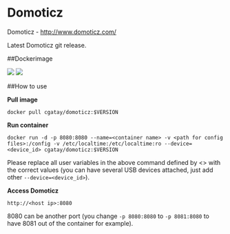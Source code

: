 Domoticz
======

Domoticz - http://www.domoticz.com/

Latest Domoticz git release.

##Dockerimage

[![](https://images.microbadger.com/badges/image/cgatay/domoticz.svg)](https://microbadger.com/images/cgatay/domoticz "Get your own image badge on microbadger.com")
[![](https://images.microbadger.com/badges/version/cgatay/domoticz.svg)](https://microbadger.com/images/cgatay/domoticz "Get your own version badge on microbadger.com")

##How to use

**Pull image**

```
docker pull cgatay/domoticz:$VERSION

```

**Run container**

```
docker run -d -p 8080:8080 --name=<container name> -v <path for config files>:/config -v /etc/localtime:/etc/localtime:ro --device=<device_id> cgatay/domoticz:$VERSION
```

Please replace all user variables in the above command defined by <> with the correct values (you can have several USB devices attached, just add other `--device=<device_id>`).

**Access Domoticz**

```
http://<host ip>:8080
```

8080 can be another port (you change `-p 8080:8080` to `-p 8081:8080` to have 8081 out of the container for example).
